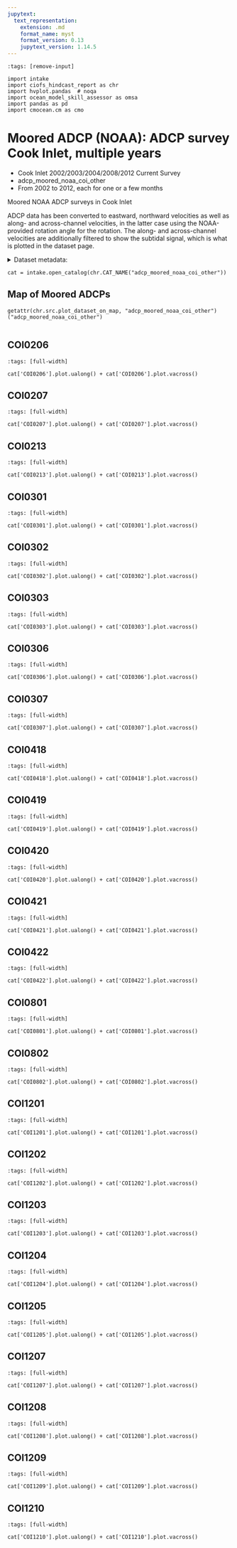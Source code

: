 ```yaml
---
jupytext:
  text_representation:
    extension: .md
    format_name: myst
    format_version: 0.13
    jupytext_version: 1.14.5
---
```


```{code-cell}
:tags: [remove-input]

import intake
import ciofs_hindcast_report as chr
import hvplot.pandas  # noqa
import ocean_model_skill_assessor as omsa
import pandas as pd
import cmocean.cm as cmo
```

# Moored ADCP (NOAA): ADCP survey Cook Inlet, multiple years

* Cook Inlet 2002/2003/2004/2008/2012 Current Survey
* adcp_moored_noaa_coi_other
* From 2002 to 2012, each for one or a few months

Moored NOAA ADCP surveys in Cook Inlet

ADCP data has been converted to eastward, northward velocities as well as along- and across-channel velocities, in the latter case using the NOAA-provided rotation angle for the rotation. The along- and across-channel velocities are additionally filtered to show the subtidal signal, which is what is plotted in the dataset page.




<details><summary>Dataset metadata:</summary>

|    | Dataset   |   depth | featuretype       | first_good_data     |   flood_direction_degrees |   height_from_bottom | last_good_data      |     lat |      lon |   maxLatitude |   maxLongitude |   measured_depth |   minLatitude |   minLongitude | name                       | observe_dst   | orientation   | ping_int   | project                        | project_type   |   sample_interval | self                                                                                      | sensor_depth   |   timezone_offset | units   | urlpath                                                       |
|---:|:----------|--------:|:------------------|:--------------------|--------------------------:|---------------------:|:--------------------|--------:|---------:|--------------:|---------------:|-----------------:|--------------:|---------------:|:---------------------------|:--------------|:--------------|:-----------|:-------------------------------|:---------------|------------------:|:------------------------------------------------------------------------------------------|:---------------|------------------:|:--------|:--------------------------------------------------------------|
|  0 | COI0206   |   35.05 | timeSeriesProfile | 2002-07-13 01:18:00 |                        90 |                 0.5  | 2002-08-13 17:48:00 | 61.2169 | -149.984 |       61.2169 |       -149.984 |            35.14 |       61.2169 |       -149.984 | Point Woronzof             | True          | up            |            | Cook Inlet 2002 Current Survey | Survey         |               360 | https://api.tidesandcurrents.noaa.gov/mdapi/prod/webapi/stations/COI0206/deployments.json |                |                -9 | metric  | https://tidesandcurrents.noaa.gov/stationhome.html?id=COI0206 |
|  1 | COI0207   |   11.4  | timeSeriesProfile | 2002-07-13 00:32:00 |                        90 |                 0.5  | 2002-10-05 22:08:00 | 61.1792 | -150.126 |       61.1792 |       -150.126 |            11.4  |       61.1792 |       -150.126 | Fire Island, 1 nm E        | True          | up            |            | Cook Inlet 2002 Current Survey | Survey         |               360 | https://api.tidesandcurrents.noaa.gov/mdapi/prod/webapi/stations/COI0207/deployments.json |                |                -9 | metric  | https://tidesandcurrents.noaa.gov/stationhome.html?id=COI0207 |
|  2 | COI0213   |   23.8  | timeSeriesProfile | 2002-07-13 00:00:00 |                        90 |                 9.4  | 2002-08-14 15:12:00 | 61.1922 | -150.176 |       61.1922 |       -150.176 |            26.02 |       61.1922 |       -150.176 | Fire Island                | True          | up            |            | Cook Inlet 2002 Current Survey | Survey         |               360 | https://api.tidesandcurrents.noaa.gov/mdapi/prod/webapi/stations/COI0213/deployments.json |                |                -9 | metric  | https://tidesandcurrents.noaa.gov/stationhome.html?id=COI0213 |
|  3 | COI0301   |   18.9  | timeSeriesProfile | 2003-07-16 00:22:00 |                        17 |                 7.5  | 2003-08-20 16:16:00 | 61.2782 | -149.895 |       61.2782 |       -149.895 |            21.42 |       61.2782 |       -149.895 | Knik Arm, NW of POA        | True          | up            |            | Cook Inlet 2003 Current Survey | Survey         |               360 | https://api.tidesandcurrents.noaa.gov/mdapi/prod/webapi/stations/COI0301/deployments.json |                |                -9 | metric  | https://tidesandcurrents.noaa.gov/stationhome.html?id=COI0301 |
|  4 | COI0302   |   21.1  | timeSeriesProfile | 2003-07-16 00:14:00 |                        20 |                 7.5  | 2003-08-20 04:26:00 | 61.2746 | -149.882 |       61.2746 |       -149.882 |            22.49 |       61.2746 |       -149.882 | Knik Arm, East Side        | True          | up            |            | Cook Inlet 2003 Current Survey | Survey         |               360 | https://api.tidesandcurrents.noaa.gov/mdapi/prod/webapi/stations/COI0302/deployments.json |                |                -9 | metric  | https://tidesandcurrents.noaa.gov/stationhome.html?id=COI0302 |
|  5 | COI0303   |   31.1  | timeSeriesProfile | 2003-07-16 00:52:00 |                        30 |                 7.5  | 2003-08-21 05:52:00 | 61.2522 | -149.921 |       61.2522 |       -149.921 |            32.04 |       61.2522 |       -149.921 | Port Mackenzie, South of   | True          | up            |            | Cook Inlet 2003 Current Survey | Survey         |               360 | https://api.tidesandcurrents.noaa.gov/mdapi/prod/webapi/stations/COI0303/deployments.json |                |                -9 | metric  | https://tidesandcurrents.noaa.gov/stationhome.html?id=COI0303 |
|  6 | COI0306   |   23.8  | timeSeriesProfile | 2003-07-14 20:18:00 |                        80 |                 7.2  | 2003-08-23 02:24:00 | 61.1609 | -150.565 |       61.1609 |       -150.565 |            22.01 |       61.1609 |       -150.565 | Fire Island Shoal, NW of   | True          | up            |            | Cook Inlet 2003 Current Survey | Survey         |               360 | https://api.tidesandcurrents.noaa.gov/mdapi/prod/webapi/stations/COI0306/deployments.json |                |                -9 | metric  | https://tidesandcurrents.noaa.gov/stationhome.html?id=COI0306 |
|  7 | COI0307   |   22.3  | timeSeriesProfile | 2003-07-14 21:54:00 |                        45 |                 7.2  | 2003-08-23 01:06:00 | 61.1014 | -150.562 |       61.1014 |       -150.562 |            23.57 |       61.1014 |       -150.562 | Beluga Shoal, S. of        | True          | up            |            | Cook Inlet 2003 Current Survey | Survey         |               360 | https://api.tidesandcurrents.noaa.gov/mdapi/prod/webapi/stations/COI0307/deployments.json |                |                -9 | metric  | https://tidesandcurrents.noaa.gov/stationhome.html?id=COI0307 |
|  8 | COI0418   |  203    | timeSeriesProfile | 2004-06-22 01:31:00 |                       295 |               100    | 2004-08-03 17:25:00 | 59.0658 | -151.982 |       59.0658 |       -151.982 |           192.5  |       59.0658 |       -151.982 | Kennedy Entrance           | True          | up            |            | Cook Inlet 2004 Current Survey | Survey         |               360 | https://api.tidesandcurrents.noaa.gov/mdapi/prod/webapi/stations/COI0418/deployments.json |                |                -9 | metric  | https://tidesandcurrents.noaa.gov/stationhome.html?id=COI0418 |
|  9 | COI0419   |   51.5  | timeSeriesProfile | 2004-08-05 21:36:00 |                         0 |                 8.53 | 2004-09-15 14:54:00 | 59.8393 | -152.368 |       59.8393 |       -152.368 |            51.77 |       59.8393 |       -152.368 | Anchor Point West          | True          | up            |            | Cook Inlet 2004 Current Survey | Survey         |               360 | https://api.tidesandcurrents.noaa.gov/mdapi/prod/webapi/stations/COI0419/deployments.json |                |                -9 | metric  | https://tidesandcurrents.noaa.gov/stationhome.html?id=COI0419 |
| 10 | COI0420   |   41.4  | timeSeriesProfile | 2004-08-05 20:06:00 |                         0 |                 8.54 | 2004-09-15 14:42:00 | 59.8187 | -152.156 |       59.8187 |       -152.156 |            42.62 |       59.8187 |       -152.156 | Anchor Point East          | True          | up            |            | Cook Inlet 2004 Current Survey | Survey         |               360 | https://api.tidesandcurrents.noaa.gov/mdapi/prod/webapi/stations/COI0420/deployments.json |                |                -9 | metric  | https://tidesandcurrents.noaa.gov/stationhome.html?id=COI0420 |
| 11 | COI0421   |   61.6  | timeSeriesProfile | 2004-08-05 16:59:00 |                        80 |                 8.5  | 2004-09-15 19:23:00 | 59.5754 | -151.652 |       59.5754 |       -151.652 |            57.63 |       59.5754 |       -151.652 | Barabara Point             | True          | up            |            | Cook Inlet 2004 Current Survey | Survey         |               360 | https://api.tidesandcurrents.noaa.gov/mdapi/prod/webapi/stations/COI0421/deployments.json |                |                -9 | metric  | https://tidesandcurrents.noaa.gov/stationhome.html?id=COI0421 |
| 12 | COI0422   |   56.7  | timeSeriesProfile | 2004-08-06 21:05:00 |                        50 |                 8.5  | 2004-09-15 21:29:00 | 59.6667 | -151.192 |       59.6667 |       -151.192 |            57.13 |       59.6667 |       -151.192 | Glacier Split              | True          | up            |            | Cook Inlet 2004 Current Survey | Survey         |               360 | https://api.tidesandcurrents.noaa.gov/mdapi/prod/webapi/stations/COI0422/deployments.json |                |                -9 | metric  | https://tidesandcurrents.noaa.gov/stationhome.html?id=COI0422 |
| 13 | COI0801   |   22    | timeSeriesProfile | 2008-07-15 22:36:00 |                       345 |                 3.9  | 2008-09-17 22:30:00 | 60.6869 | -151.404 |       60.6869 |       -151.404 |            23.64 |       60.6869 |       -151.404 | Tesoro Pier, N of          | True          | up            |            | Cook Inlet 2008 Current Survey | Survey         |               360 | https://api.tidesandcurrents.noaa.gov/mdapi/prod/webapi/stations/COI0801/deployments.json |                |                -9 | metric  | https://tidesandcurrents.noaa.gov/stationhome.html?id=COI0801 |
| 14 | COI0802   |   22    | timeSeriesProfile | 2008-07-15 23:24:00 |                       345 |                 3.9  | 2008-09-17 22:30:00 | 60.6678 | -151.392 |       60.6678 |       -151.392 |            22.62 |       60.6678 |       -151.392 | Unocal Pier, S of          | True          | up            |            | Cook Inlet 2008 Current Survey | Survey         |               360 | https://api.tidesandcurrents.noaa.gov/mdapi/prod/webapi/stations/COI0802/deployments.json |                |                -9 | metric  | https://tidesandcurrents.noaa.gov/stationhome.html?id=COI0802 |
| 15 | COI1201   |   77.3  | timeSeriesProfile | 2012-06-14 00:54:00 |                        35 |                10.35 | 2012-08-14 18:29:00 | 59.5925 | -151.4   |       59.5925 |       -151.4   |            74.93 |       59.5925 |       -151.4   | Homer Spit                 | True          | up            |            | Cook Inlet 2012 Current Survey | Survey         |               360 | https://api.tidesandcurrents.noaa.gov/mdapi/prod/webapi/stations/COI1201/deployments.json |                |                -9 | metric  | https://tidesandcurrents.noaa.gov/stationhome.html?id=COI1201 |
| 16 | COI1202   |   43.3  | timeSeriesProfile | 2012-06-13 20:12:00 |                        45 |                 6    | 2012-08-14 20:30:00 | 59.4225 | -151.917 |       59.4225 |       -151.917 |            40.82 |       59.4225 |       -151.917 | Pt. Pogishi, SW of         | True          | up            |            | Cook Inlet 2012 Current Survey | Survey         |               360 | https://api.tidesandcurrents.noaa.gov/mdapi/prod/webapi/stations/COI1202/deployments.json |                |                -9 | metric  | https://tidesandcurrents.noaa.gov/stationhome.html?id=COI1202 |
| 17 | COI1203   |   44.7  | timeSeriesProfile | 2012-06-14 18:42:00 |                        10 |                 6    | 2012-08-14 22:06:00 | 59.7438 | -152.034 |       59.7438 |       -152.034 |            40.87 |       59.7438 |       -152.034 | Anchor Point, W of         | True          | up            |            | Cook Inlet 2012 Current Survey | Survey         |               360 | https://api.tidesandcurrents.noaa.gov/mdapi/prod/webapi/stations/COI1203/deployments.json |                |                -9 | metric  | https://tidesandcurrents.noaa.gov/stationhome.html?id=COI1203 |
| 18 | COI1204   |   31.7  | timeSeriesProfile | 2012-06-16 01:06:00 |                        55 |                 6    | 2012-08-17 01:06:00 | 61.0598 | -151.081 |       61.0598 |       -151.081 |            28.13 |       61.0598 |       -151.081 | North Forelands            | True          | up            |            | Cook Inlet 2012 Current Survey | Survey         |               360 | https://api.tidesandcurrents.noaa.gov/mdapi/prod/webapi/stations/COI1204/deployments.json |                |                -9 | metric  | https://tidesandcurrents.noaa.gov/stationhome.html?id=COI1204 |
| 19 | COI1205   |   69.5  | timeSeriesProfile | 2012-06-15 01:48:00 |                        10 |                 6    | 2012-08-15 23:00:00 | 60.4718 | -151.706 |       60.4718 |       -151.706 |            61.74 |       60.4718 |       -151.706 | Kalgin Island, 4nm E of    | True          | up            |            | Cook Inlet 2012 Current Survey | Survey         |               360 | https://api.tidesandcurrents.noaa.gov/mdapi/prod/webapi/stations/COI1205/deployments.json |                |                -9 | metric  | https://tidesandcurrents.noaa.gov/stationhome.html?id=COI1205 |
| 20 | COI1207   |   53.3  | timeSeriesProfile | 2012-06-16 20:12:00 |                        50 |                 6    | 2012-08-17 17:24:00 | 61.0566 | -150.36  |       61.0566 |       -150.36  |            51.95 |       61.0566 |       -150.36  | Point Possession           | True          | up            |            | Cook Inlet 2012 Current Survey | Survey         |               360 | https://api.tidesandcurrents.noaa.gov/mdapi/prod/webapi/stations/COI1207/deployments.json |                |                -9 | metric  | https://tidesandcurrents.noaa.gov/stationhome.html?id=COI1207 |
| 21 | COI1208   |   31.6  | timeSeriesProfile | 2012-06-16 21:18:00 |                        90 |                 6    | 2012-08-17 18:30:00 | 61.1036 | -150.265 |       61.1036 |       -150.265 |            32.37 |       61.1036 |       -150.265 | Fire Island, South of      | True          | up            |            | Cook Inlet 2012 Current Survey | Survey         |               360 | https://api.tidesandcurrents.noaa.gov/mdapi/prod/webapi/stations/COI1208/deployments.json |                |                -9 | metric  | https://tidesandcurrents.noaa.gov/stationhome.html?id=COI1208 |
| 22 | COI1209   |   29.4  | timeSeriesProfile | 2012-06-17 02:54:00 |                        65 |                 6    | 2012-08-17 05:30:00 | 61.1848 | -150.202 |       61.1848 |       -150.202 |            24.05 |       61.1848 |       -150.202 | Fire Island, North of      | True          | up            |            | Cook Inlet 2012 Current Survey | Survey         |               360 | https://api.tidesandcurrents.noaa.gov/mdapi/prod/webapi/stations/COI1209/deployments.json |                |                -9 | metric  | https://tidesandcurrents.noaa.gov/stationhome.html?id=COI1209 |
| 23 | COI1210   |   43.3  | timeSeriesProfile | 2012-06-15 22:12:00 |                        45 |                 6    | 2012-08-16 23:35:00 | 60.887  | -151.233 |       60.887  |       -151.233 |            41.34 |       60.887  |       -151.233 | Middle Ground Shoal, E of. | True          | up            |            | Cook Inlet 2012 Current Survey | Survey         |               360 | https://api.tidesandcurrents.noaa.gov/mdapi/prod/webapi/stations/COI1210/deployments.json |                |                -9 | metric  | https://tidesandcurrents.noaa.gov/stationhome.html?id=COI1210 |

</details>



```{code-cell}
cat = intake.open_catalog(chr.CAT_NAME("adcp_moored_noaa_coi_other"))
```

## Map of Moored ADCPs
    

```{code-cell}
getattr(chr.src.plot_dataset_on_map, "adcp_moored_noaa_coi_other")("adcp_moored_noaa_coi_other")
    
```

## COI0206
        

```{code-cell}
:tags: [full-width]

cat['COI0206'].plot.ualong() + cat['COI0206'].plot.vacross()
```

## COI0207
        

```{code-cell}
:tags: [full-width]

cat['COI0207'].plot.ualong() + cat['COI0207'].plot.vacross()
```

## COI0213
        

```{code-cell}
:tags: [full-width]

cat['COI0213'].plot.ualong() + cat['COI0213'].plot.vacross()
```

## COI0301
        

```{code-cell}
:tags: [full-width]

cat['COI0301'].plot.ualong() + cat['COI0301'].plot.vacross()
```

## COI0302
        

```{code-cell}
:tags: [full-width]

cat['COI0302'].plot.ualong() + cat['COI0302'].plot.vacross()
```

## COI0303
        

```{code-cell}
:tags: [full-width]

cat['COI0303'].plot.ualong() + cat['COI0303'].plot.vacross()
```

## COI0306
        

```{code-cell}
:tags: [full-width]

cat['COI0306'].plot.ualong() + cat['COI0306'].plot.vacross()
```

## COI0307
        

```{code-cell}
:tags: [full-width]

cat['COI0307'].plot.ualong() + cat['COI0307'].plot.vacross()
```

## COI0418
        

```{code-cell}
:tags: [full-width]

cat['COI0418'].plot.ualong() + cat['COI0418'].plot.vacross()
```

## COI0419
        

```{code-cell}
:tags: [full-width]

cat['COI0419'].plot.ualong() + cat['COI0419'].plot.vacross()
```

## COI0420
        

```{code-cell}
:tags: [full-width]

cat['COI0420'].plot.ualong() + cat['COI0420'].plot.vacross()
```

## COI0421
        

```{code-cell}
:tags: [full-width]

cat['COI0421'].plot.ualong() + cat['COI0421'].plot.vacross()
```

## COI0422
        

```{code-cell}
:tags: [full-width]

cat['COI0422'].plot.ualong() + cat['COI0422'].plot.vacross()
```

## COI0801
        

```{code-cell}
:tags: [full-width]

cat['COI0801'].plot.ualong() + cat['COI0801'].plot.vacross()
```

## COI0802
        

```{code-cell}
:tags: [full-width]

cat['COI0802'].plot.ualong() + cat['COI0802'].plot.vacross()
```

## COI1201
        

```{code-cell}
:tags: [full-width]

cat['COI1201'].plot.ualong() + cat['COI1201'].plot.vacross()
```

## COI1202
        

```{code-cell}
:tags: [full-width]

cat['COI1202'].plot.ualong() + cat['COI1202'].plot.vacross()
```

## COI1203
        

```{code-cell}
:tags: [full-width]

cat['COI1203'].plot.ualong() + cat['COI1203'].plot.vacross()
```

## COI1204
        

```{code-cell}
:tags: [full-width]

cat['COI1204'].plot.ualong() + cat['COI1204'].plot.vacross()
```

## COI1205
        

```{code-cell}
:tags: [full-width]

cat['COI1205'].plot.ualong() + cat['COI1205'].plot.vacross()
```

## COI1207
        

```{code-cell}
:tags: [full-width]

cat['COI1207'].plot.ualong() + cat['COI1207'].plot.vacross()
```

## COI1208
        

```{code-cell}
:tags: [full-width]

cat['COI1208'].plot.ualong() + cat['COI1208'].plot.vacross()
```

## COI1209
        

```{code-cell}
:tags: [full-width]

cat['COI1209'].plot.ualong() + cat['COI1209'].plot.vacross()
```

## COI1210
        

```{code-cell}
:tags: [full-width]

cat['COI1210'].plot.ualong() + cat['COI1210'].plot.vacross()
```
